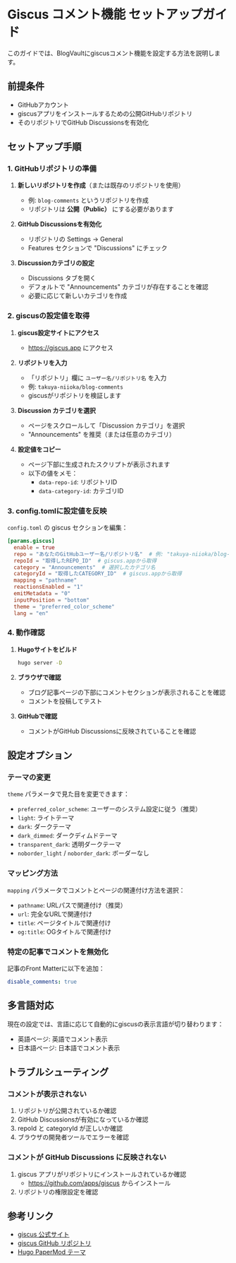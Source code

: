 # Giscus コメント機能 セットアップガイド

このガイドでは、BlogVaultにgiscusコメント機能を設定する方法を説明します。

## 前提条件

- GitHubアカウント
- giscusアプリをインストールするための公開GitHubリポジトリ
- そのリポジトリでGitHub Discussionsを有効化

## セットアップ手順

### 1. GitHubリポジトリの準備

1. **新しいリポジトリを作成**（または既存のリポジトリを使用）
   - 例: `blog-comments` というリポジトリを作成
   - リポジトリは **公開（Public）** にする必要があります

2. **GitHub Discussionsを有効化**
   - リポジトリの Settings → General
   - Features セクションで "Discussions" にチェック

3. **Discussionカテゴリの設定**
   - Discussions タブを開く
   - デフォルトで "Announcements" カテゴリが存在することを確認
   - 必要に応じて新しいカテゴリを作成

### 2. giscusの設定値を取得

1. **giscus設定サイトにアクセス**
   - https://giscus.app にアクセス

2. **リポジトリを入力**
   - 「リポジトリ」欄に `ユーザー名/リポジトリ名` を入力
   - 例: `takuya-niioka/blog-comments`
   - giscusがリポジトリを検証します

3. **Discussion カテゴリを選択**
   - ページをスクロールして「Discussion カテゴリ」を選択
   - "Announcements" を推奨（または任意のカテゴリ）

4. **設定値をコピー**
   - ページ下部に生成されたスクリプトが表示されます
   - 以下の値をメモ：
     - `data-repo-id`: リポジトリID
     - `data-category-id`: カテゴリID

### 3. config.tomlに設定値を反映

`config.toml` の giscus セクションを編集：

```toml
[params.giscus]
  enable = true
  repo = "あなたのGitHubユーザー名/リポジトリ名"  # 例: "takuya-niioka/blog-comments"
  repoId = "取得したREPO_ID"  # giscus.appから取得
  category = "Announcements"  # 選択したカテゴリ名
  categoryId = "取得したCATEGORY_ID"  # giscus.appから取得
  mapping = "pathname"
  reactionsEnabled = "1"
  emitMetadata = "0"
  inputPosition = "bottom"
  theme = "preferred_color_scheme"
  lang = "en"
```

### 4. 動作確認

1. **Hugoサイトをビルド**
   ```bash
   hugo server -D
   ```

2. **ブラウザで確認**
   - ブログ記事ページの下部にコメントセクションが表示されることを確認
   - コメントを投稿してテスト

3. **GitHubで確認**
   - コメントがGitHub Discussionsに反映されていることを確認

## 設定オプション

### テーマの変更

`theme` パラメータで見た目を変更できます：

- `preferred_color_scheme`: ユーザーのシステム設定に従う（推奨）
- `light`: ライトテーマ
- `dark`: ダークテーマ
- `dark_dimmed`: ダークディムドテーマ
- `transparent_dark`: 透明ダークテーマ
- `noborder_light` / `noborder_dark`: ボーダーなし

### マッピング方法

`mapping` パラメータでコメントとページの関連付け方法を選択：

- `pathname`: URLパスで関連付け（推奨）
- `url`: 完全なURLで関連付け
- `title`: ページタイトルで関連付け
- `og:title`: OGタイトルで関連付け

### 特定の記事でコメントを無効化

記事のFront Matterに以下を追加：

```yaml
disable_comments: true
```

## 多言語対応

現在の設定では、言語に応じて自動的にgiscusの表示言語が切り替わります：

- 英語ページ: 英語でコメント表示
- 日本語ページ: 日本語でコメント表示

## トラブルシューティング

### コメントが表示されない

1. リポジトリが公開されているか確認
2. GitHub Discussionsが有効になっているか確認
3. repoId と categoryId が正しいか確認
4. ブラウザの開発者ツールでエラーを確認

### コメントが GitHub Discussions に反映されない

1. giscus アプリがリポジトリにインストールされているか確認
   - https://github.com/apps/giscus からインストール
2. リポジトリの権限設定を確認

## 参考リンク

- [giscus 公式サイト](https://giscus.app/)
- [giscus GitHub リポジトリ](https://github.com/giscus/giscus)
- [Hugo PaperMod テーマ](https://github.com/adityatelange/hugo-PaperMod)

